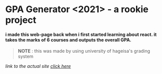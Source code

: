 # GPA Generator <2021> - a rookie project
#### i made this web-page back when i first started learning about react. it takes the marks of 6 courses and outputs the overall GPA.
 
>__NOTE__ :  this was made by using university of hageisa's grading system

_link to the actual site [click here](https://uoh-ggen.netlify.app/)_